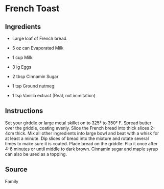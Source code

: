 # French Toast

## Ingredients

- Large loaf of French bread.

- 5 oz can  Evaporated Milk
- 1 cup     Milk
- 3 lg      Eggs
- 2 tbsp    Cinnamin Sugar
- 1 tsp     Ground nutmeg
- 1 tsp     Vanilla extract (Real, not immitation)

## Instructions

Set your girddle or large metal skillet on to 325° to 350° F. Spread butter over the griddle, coating evenly. Slice the French bread into thick slices 2-4cm thick. Mix all other ingredients into large bowl and beat with a whisk for at least a minute. Dip slices of bread into the mixture and rotate several times to make sure it is coated. Place bread on the griddle. Flip it once after 4-6 minutes or until middle to dark brown. Cinnamin sugar and maple syrup can also be used as a topping.

## Source
Family